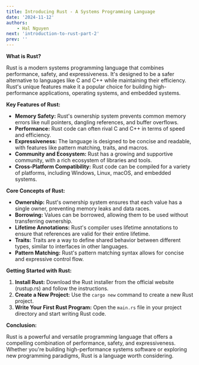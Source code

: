 ```yaml
---
title: Introducing Rust - A Systems Programming Language
date: '2024-11-12'
authors:
    - Hal Nguyen
next: 'introduction-to-rust-part-2'
prev: ''
---
```


**What is Rust?**

Rust is a modern systems programming language that combines performance, safety, and expressiveness. It's designed to be a safer alternative to languages like C and C++ while maintaining their efficiency. Rust's unique features make it a popular choice for building high-performance applications, operating systems, and embedded systems.

**Key Features of Rust:**

* **Memory Safety:** Rust's ownership system prevents common memory errors like null pointers, dangling references, and buffer overflows.
* **Performance:** Rust code can often rival C and C++ in terms of speed and efficiency.
* **Expressiveness:** The language is designed to be concise and readable, with features like pattern matching, traits, and macros.
* **Community and Ecosystem:** Rust has a growing and supportive community, with a rich ecosystem of libraries and tools.
* **Cross-Platform Compatibility:** Rust code can be compiled for a variety of platforms, including Windows, Linux, macOS, and embedded systems.

**Core Concepts of Rust:**

* **Ownership:** Rust's ownership system ensures that each value has a single owner, preventing memory leaks and data races.
* **Borrowing:** Values can be borrowed, allowing them to be used without transferring ownership.
* **Lifetime Annotations:** Rust's compiler uses lifetime annotations to ensure that references are valid for their entire lifetime.
* **Traits:** Traits are a way to define shared behavior between different types, similar to interfaces in other languages.
* **Pattern Matching:** Rust's pattern matching syntax allows for concise and expressive control flow.

**Getting Started with Rust:**

1. **Install Rust:** Download the Rust installer from the official website (rustup.rs) and follow the instructions.
2. **Create a New Project:** Use the `cargo new` command to create a new Rust project.
3. **Write Your First Rust Program:** Open the `main.rs` file in your project directory and start writing Rust code.

**Conclusion:**

Rust is a powerful and versatile programming language that offers a compelling combination of performance, safety, and expressiveness. Whether you're building high-performance systems software or exploring new programming paradigms, Rust is a language worth considering.
